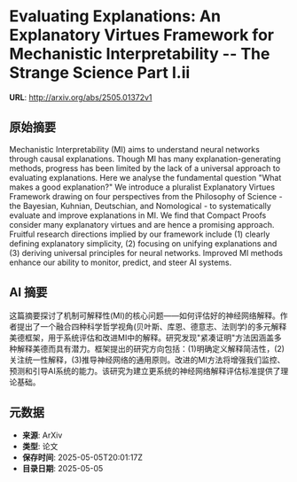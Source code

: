 # Evaluating Explanations: An Explanatory Virtues Framework for Mechanistic Interpretability -- The Strange Science Part I.ii

**URL**: http://arxiv.org/abs/2505.01372v1

## 原始摘要

Mechanistic Interpretability (MI) aims to understand neural networks through
causal explanations. Though MI has many explanation-generating methods,
progress has been limited by the lack of a universal approach to evaluating
explanations. Here we analyse the fundamental question "What makes a good
explanation?" We introduce a pluralist Explanatory Virtues Framework drawing on
four perspectives from the Philosophy of Science - the Bayesian, Kuhnian,
Deutschian, and Nomological - to systematically evaluate and improve
explanations in MI. We find that Compact Proofs consider many explanatory
virtues and are hence a promising approach. Fruitful research directions
implied by our framework include (1) clearly defining explanatory simplicity,
(2) focusing on unifying explanations and (3) deriving universal principles for
neural networks. Improved MI methods enhance our ability to monitor, predict,
and steer AI systems.


## AI 摘要

这篇摘要探讨了机制可解释性(MI)的核心问题——如何评估好的神经网络解释。作者提出了一个融合四种科学哲学视角(贝叶斯、库恩、德意志、法则学)的多元解释美德框架，用于系统评估和改进MI中的解释。研究发现"紧凑证明"方法因涵盖多种解释美德而具有潜力。框架提出的研究方向包括：(1)明确定义解释简洁性，(2)关注统一性解释，(3)推导神经网络的通用原则。改进的MI方法将增强我们监控、预测和引导AI系统的能力。该研究为建立更系统的神经网络解释评估标准提供了理论基础。

## 元数据

- **来源**: ArXiv
- **类型**: 论文
- **保存时间**: 2025-05-05T20:01:17Z
- **目录日期**: 2025-05-05
